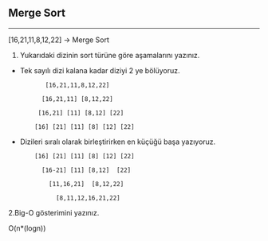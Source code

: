 ## Merge Sort 
---
[16,21,11,8,12,22] -> Merge Sort

1. Yukarıdaki dizinin sort türüne göre aşamalarını yazınız.

* Tek sayılı dizi kalana kadar diziyi 2 ye bölüyoruz.

             [16,21,11,8,12,22]

            [16,21,11] [8,12,22]

           [16,21] [11] [8,12] [22]

          [16] [21] [11] [8] [12] [22]

* Dizileri sıralı olarak birleştirirken en küçüğü başa yazıyoruz.

          [16] [21] [11] [8] [12] [22]

            [16-21] [11] [8,12]  [22]

              [11,16,21]  [8,12,22]

                [8,11,12,16,21,22]

2.Big-O gösterimini yazınız.

  O(n*(logn))
